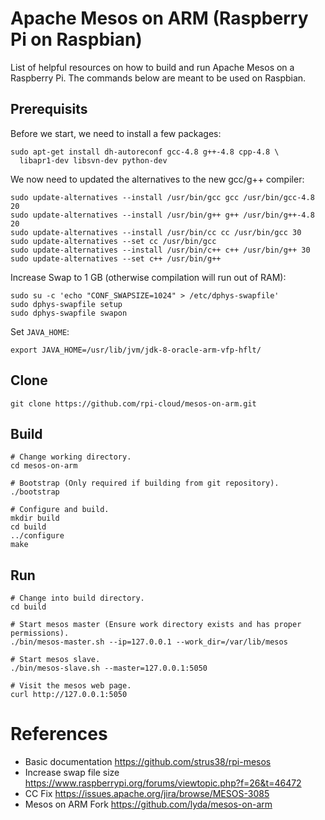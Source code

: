 # Apache Mesos on ARM (Raspberry Pi on Raspbian)

List of helpful resources on how to build and run Apache Mesos on a Raspberry Pi. The commands below are meant to be used on Raspbian.

## Prerequisits

Before we start, we need to install a few packages:
```
sudo apt-get install dh-autoreconf gcc-4.8 g++-4.8 cpp-4.8 \
  libapr1-dev libsvn-dev python-dev
```

We now need to updated the alternatives to the new gcc/g++ compiler:
```
sudo update-alternatives --install /usr/bin/gcc gcc /usr/bin/gcc-4.8 20
sudo update-alternatives --install /usr/bin/g++ g++ /usr/bin/g++-4.8 20
sudo update-alternatives --install /usr/bin/cc cc /usr/bin/gcc 30
sudo update-alternatives --set cc /usr/bin/gcc
sudo update-alternatives --install /usr/bin/c++ c++ /usr/bin/g++ 30
sudo update-alternatives --set c++ /usr/bin/g++
```

Increase Swap to 1 GB (otherwise compilation will run out of RAM):
```
sudo su -c 'echo "CONF_SWAPSIZE=1024" > /etc/dphys-swapfile'
sudo dphys-swapfile setup
sudo dphys-swapfile swapon
```

Set `JAVA_HOME`:
```
export JAVA_HOME=/usr/lib/jvm/jdk-8-oracle-arm-vfp-hflt/
```

## Clone
```
git clone https://github.com/rpi-cloud/mesos-on-arm.git
```

## Build
```
# Change working directory.
cd mesos-on-arm

# Bootstrap (Only required if building from git repository).
./bootstrap

# Configure and build.
mkdir build
cd build
../configure
make
```

## Run
```
# Change into build directory.
cd build

# Start mesos master (Ensure work directory exists and has proper permissions).
./bin/mesos-master.sh --ip=127.0.0.1 --work_dir=/var/lib/mesos

# Start mesos slave.
./bin/mesos-slave.sh --master=127.0.0.1:5050

# Visit the mesos web page.
curl http://127.0.0.1:5050
```

# References

* Basic documentation
  https://github.com/strus38/rpi-mesos
* Increase swap file size
  https://www.raspberrypi.org/forums/viewtopic.php?f=26&t=46472
* CC Fix
  https://issues.apache.org/jira/browse/MESOS-3085
* Mesos on ARM Fork
  https://github.com/lyda/mesos-on-arm
